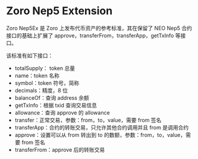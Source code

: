﻿# Zoro Nep5 Extension
Zoro Nep5Ex 是 Zoro 上发布代币资产的参考标准，其在保留了 NEO Nep5 合约接口的基础上扩展了
 approve，transferFrom，transferApp，getTxInfo 等接口。

该标准有如下接口：
* totalSupply： token 总量
* name：token 名称
* symbol：token 符号，简称
* decimals：精度，8 位
* balanceOf：查询 address 余额
* getTxInfo：根据 txid 查询交易信息
* allowance：查询 approve 的 allowance
* transfer：正常交易，参数：from，to，value，需要 from 签名
* transferApp：合约的转账交易，只允许其他合约调用并且 from 是调用合约
* approve：设置可以从 from 转出到 to 的数额，参数：from，to，value，需要 from 签名
* transferFrom：approve 后的转账交易
